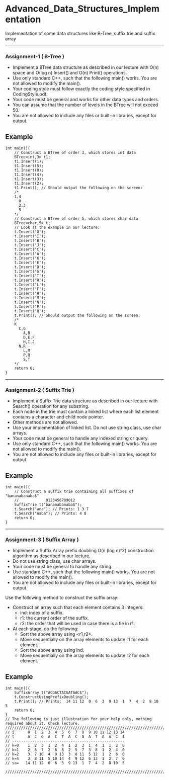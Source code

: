 # Advanced_Data_Structures_Implementation
Implementation of some data structures like B-Tree, suffix trie and suffix array

***************************************************************************************************
### Assignment-1  ( B-Tree )

* Implement a BTree data structure as described in our lecture with O(n) space and O(log n) Insert() and O(n) Print() operations.
* Use only standard C++, such that the following main() works. You are not allowed to modify the main().
* Your coding style must follow exactly the coding style specified in CodingStyle.pdf.
* Your code must be general and works for other data types and orders.
* You can assume that the number of levels in the BTree will not exceed 50.
* You are not allowed to include any files or built-in libraries, except for output.

## Example 
```
int main(){
    // Construct a BTree of order 3, which stores int data
    BTree<int,3> t1;
    t1.Insert(1);    
    t1.Insert(5);    
    t1.Insert(0);    
    t1.Insert(4);    
    t1.Insert(3);    
    t1.Insert(2);    
    t1.Print(); // Should output the following on the screen:    
    /*
    1,4   
      0      
      2,3     
      5    
    */   
    // Construct a BTree of order 5, which stores char data   
    BTree<char,5> t;    
    // Look at the example in our lecture:   
    t.Insert('G');   
    t.Insert('I');   
    t.Insert('B');   
    t.Insert('J');   
    t.Insert('C');   
    t.Insert('A');  
    t.Insert('K');   
    t.Insert('E');   
    t.Insert('D');    
    t.Insert('S');    
    t.Insert('T');    
    t.Insert('R');    
    t.Insert('L');    
    t.Insert('F');    
    t.Insert('H');    
    t.Insert('M');    
    t.Insert('N');    
    t.Insert('P');    
    t.Insert('Q');    
    t.Print(); // Should output the following on the screen:    
    /*
    K    
      C,G     
        A,B       
        D,E,F       
        H,I,J        
      N,R      
        L,M        
        P,Q        
        S,T        
    */    
    return 0;
}
```
***************************************************************************************************
### Assignment-2  ( Suffix Trie )

* Implement a Suffix Trie data structure as described in our lecture with Search() operation for any substring.
* Each node in the trie must contain a linked list where each list element contains a character and child node pointer.
* Other methods are not allowed.
* Use your implementation of linked list. Do not use string class, use char arrays.
* Your code must be general to handle any indexed string or query.
* Use only standard C++, such that the following main() works. You are not allowed to modify the main().
* You are not allowed to include any files or built-in libraries, except for output.

## Example 
```
int main(){
    // Construct a suffix trie containing all suffixes of "bananabanaba$"    
    //            0123456789012    
    SuffixTrie t("bananabanaba$");   
    t.Search("ana"); // Prints: 1 3 7  
    t.Search("naba"); // Prints: 4 8    
    return 0;
}
```
***************************************************************************************************
### Assignment-3  ( Suffix Array )

* Implement a Suffix Array prefix doubling O(n (log n)^2) construction algorithm as described in our lecture.
* Do not use string class, use char arrays.
* Your code must be general to handle any string.
* Use standard C++, such that the following main() works. You are not allowed to modify the main().
* You are not allowed to include any files or built-in libraries, except for output.

Use the following method to construct the suffix array:
* Construct an array such that each element contains 3 integers:
   - ind: index of a suffix.
   - r1: the current order of the suffix.
   - r2: the order that will be used in case there is a tie in r1.
* At each stage, do the following:
   - Sort the above array using <r1,r2>.
   - Move sequentially on the array elements to update r1 for each element.
   - Sort the above array using ind.
   - Move sequentially on the array elements to update r2 for each element.
   
 ## Example 
```
int main(){
    SuffixArray t("ACGACTACGATAAC$");    
    t.ConstructUsingPrefixDoubling();   
    t.Print(); // Prints:  14 11 12  0  6  3  9 13  1  7  4  2  8 10  5   
    return 0;
}
// The following is just illustration for your help only, nothing required about it. Check lecture.
///////////////////////////////////////////////////////////////////////////////////////////////////
// i      0  1  2  3  4  5  6  7  8  9 10 11 12 13 14
// t      A  C  G  A  C  T  A  C  G  A  T  A  A  C  $
// --------------------------------------------------
// k=0    1  2  3  1  2  4  1  2  3  1  4  1  1  2  0
// k=1    2  5  7  2  6  8  2  5  7  3  8  1  2  4  0
// k=2    3  7 10  4  9 13  3  8 11  5 12  1  2  6  0
// k=4    3  8 11  5 10 14  4  9 12  6 13  1  2  7  0
// sa=   14 11 12  0  6  3  9 13  1  7  4  2  8 10  5

///////////////////////////////////////////////////////////////////////////////////////////////////
```
